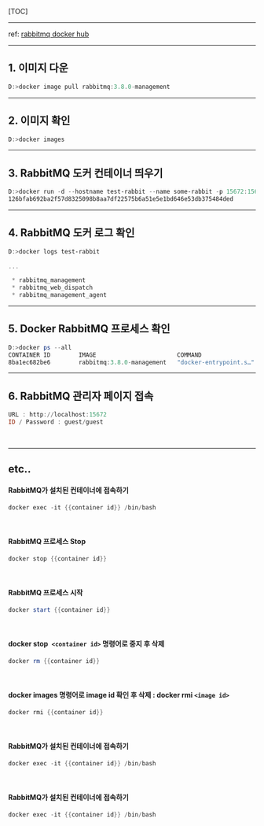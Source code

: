 [TOC]

---

ref: [rabbitmq docker hub](https://hub.docker.com/_/rabbitmq?tab=description)

---

## 1. 이미지 다운

```powershell
D:>docker image pull rabbitmq:3.8.0-management
```





------

## 2. 이미지 확인

```powershell
D:>docker images
```





------

## 3. RabbitMQ 도커 컨테이너 띄우기

```powershell
D:>docker run -d --hostname test-rabbit --name some-rabbit -p 15672:15672 rabbitmq:3.8.0-management
126bfab692ba2f57d8325098b8aa7df22575b6a51e5e1bd646e53db375484ded
```







------

## 4. RabbitMQ 도커 로그 확인

```powershell
D:>docker logs test-rabbit
 
...

 * rabbitmq_management
 * rabbitmq_web_dispatch
 * rabbitmq_management_agent
```



------

## 5. Docker RabbitMQ 프로세스 확인

```powershell
D:>docker ps --all
CONTAINER ID        IMAGE                       COMMAND                  CREATED             STATUS                      PORTS                                                                                        NAMES
8ba1ec682be6        rabbitmq:3.8.0-management   "docker-entrypoint.s…"   3 minutes ago       Up 3 minutes                4369/tcp, 5671/tcp, 0.0.0.0:5672->5672/tcp, 15671/tcp, 25672/tcp, 0.0.0.0:15672->15672/tcp   test-rabbit
```



------

## 6. RabbitMQ 관리자 페이지 접속

```powershell
URL : http://localhost:15672
ID / Password : guest/guest
```

<br>

------

## etc..

#### RabbitMQ가 설치된 컨테이너에 접속하기

```powershell
docker exec -it {{container id}} /bin/bash
```

<br>

#### RabbitMQ 프로세스 Stop

```powershell
docker stop {{container id}}
```

<br>

#### RabbitMQ 프로세스 시작

```powershell
docker start {{container id}}
```

<br>

#### docker stop` <container id>` 명령어로 중지 후 삭제

```powershell
docker rm {{container id}}
```

<br>

####  docker images 명령어로 image id 확인 후 삭제 : docker rmi `<image id>`

```powershell
docker rmi {{container id}}
```

<br>

#### RabbitMQ가 설치된 컨테이너에 접속하기

```powershell
docker exec -it {{container id}} /bin/bash
```

<br>

#### RabbitMQ가 설치된 컨테이너에 접속하기

```powershell
docker exec -it {{container id}} /bin/bash
```

